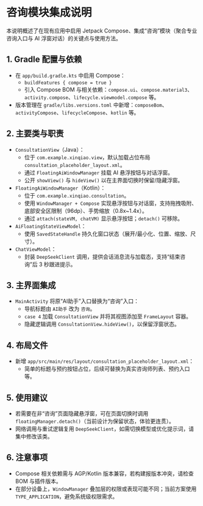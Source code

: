 # 咨询模块集成说明

本说明概述了在现有应用中启用 Jetpack Compose、集成“咨询”模块（聚合专业咨询入口与 AI 浮窗对话）的关键点与使用方法。

## 1. Gradle 配置与依赖
- 在 `app/build.gradle.kts` 中启用 Compose：
  - `buildFeatures { compose = true }`
  - 引入 Compose BOM 与相关依赖：`compose.ui`、`compose.material3`、`activity.compose`、`lifecycle.viewmodel.compose` 等。
- 版本管理在 `gradle/libs.versions.toml` 中新增：`composeBom`、`activityCompose`、`lifecycleCompose`、`kotlin` 等。

## 2. 主要类与职责
- `ConsultationView`（Java）：
  - 位于 `com.example.xinqiao.view`，默认加载占位布局 `consultation_placeholder_layout.xml`。
  - 通过 `FloatingAiWindowManager` 挂载 AI 悬浮按钮与对话浮窗。
  - 公开 `showView()` 与 `hideView()` 以在主界面切换时保留/隐藏浮窗。
- `FloatingAiWindowManager`（Kotlin）：
  - 位于 `com.example.xinqiao.consultation`。
  - 使用 `WindowManager + Compose` 实现悬浮按钮与对话窗，支持拖拽吸附、底部安全区限制（96dp）、手势缩放（0.8x~1.4x）。
  - 通过 `attach(stateVM, chatVM)` 显示悬浮按钮；`detach()` 可移除。
- `AiFloatingStateViewModel`：
  - 使用 `SavedStateHandle` 持久化窗口状态（展开/最小化、位置、缩放、尺寸）。
- `ChatViewModel`：
  - 封装 `DeepSeekClient` 调用，提供会话消息流与加载态，支持“结束咨询”后 3 秒跟进提示。

## 3. 主界面集成
- `MainActivity` 将原“AI助手”入口替换为“咨询”入口：
  - 导航标题由 `AI助手` 改为 `咨询`。
  - `case 4` 加载 `ConsultationView` 并将其视图添加至 `FrameLayout` 容器。
  - 隐藏逻辑调用 `ConsultationView.hideView()`，以保留浮窗状态。

## 4. 布局文件
- 新增 `app/src/main/res/layout/consultation_placeholder_layout.xml`：
  - 简单的标题与预约按钮占位，后续可替换为真实咨询师列表、预约入口等。

## 5. 使用建议
- 若需要在非“咨询”页面隐藏悬浮窗，可在页面切换时调用 `floatingManager.detach()`（当前设计为保留状态，体验更连贯）。
- 网络调用与重试逻辑复用 `DeepSeekClient`，如需切换模型或优化提示词，请集中修改该类。

## 6. 注意事项
- Compose 相关依赖需与 AGP/Kotlin 版本兼容，若构建报版本冲突，请检查 BOM 与插件版本。
- 在部分设备上，`WindowManager` 叠加层的权限或表现可能不同；当前方案使用 `TYPE_APPLICATION`，避免系统级权限需求。